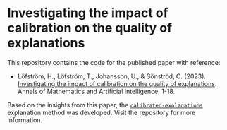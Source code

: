 #  Investigating the impact of calibration on the quality of explanations
This repository contains the code for the published paper with reference:
 - Löfström, H., Löfström, T., Johansson, U., & Sönströd, C. (2023). [Investigating the impact of calibration on the quality of explanations](https://link.springer.com/article/10.1007/s10472-023-09837-2). Annals of Mathematics and Artificial Intelligence, 1-18.

Based on the insights from this paper, the [`calibrated-explanations`](https://github.com/Moffran/calibrated_explanations) explanation method was developed. Visit the repository for more information.
